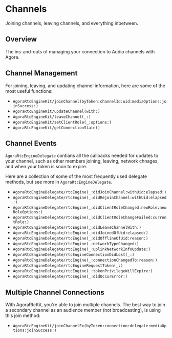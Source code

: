 # Channels

Joining channels, leaving channels, and everything inbetween.

## Overview

The ins-and-outs of managing your connection to Audio channels with Agora.

## Channel Management

For joining, leaving, and updating channel information, here are some of the most useful functions:

- ``AgoraRtcEngineKit/joinChannel(byToken:channelId:uid:mediaOptions:joinSuccess:)``
- ``AgoraRtcEngineKit/updateChannel(with:)``
- ``AgoraRtcEngineKit/leaveChannel(_:)``
- ``AgoraRtcEngineKit/setClientRole(_:options:)``
- ``AgoraRtcEngineKit/getConnectionState()``

## Channel Events

``AgoraRtcEngineDelegate`` contians all the callbacks needed for updates to your channel, such as other members joining, leaving, network chnages, and when your token is soon to expire.

Here are a collection of some of the most frequently used delegate methods, but see more in ``AgoraRtcEngineDelegate``.

- ``AgoraRtcEngineDelegate/rtcEngine(_:didJoinChannel:withUid:elapsed:)``
- ``AgoraRtcEngineDelegate/rtcEngine(_:didRejoinChannel:withUid:elapsed:)``
- ``AgoraRtcEngineDelegate/rtcEngine(_:didClientRoleChanged:newRole:newRoleOptions:)``
- ``AgoraRtcEngineDelegate/rtcEngine(_:didClientRoleChangeFailed:currentRole:)``
- ``AgoraRtcEngineDelegate/rtcEngine(_:didLeaveChannelWith:)``
- ``AgoraRtcEngineDelegate/rtcEngine(_:didJoinedOfUid:elapsed:)``
- ``AgoraRtcEngineDelegate/rtcEngine(_:didOfflineOfUid:reason:)``
- ``AgoraRtcEngineDelegate/rtcEngine(_:networkTypeChanged:)``
- ``AgoraRtcEngineDelegate/rtcEngine(_:uplinkNetworkInfoUpdate:)``
- ``AgoraRtcEngineDelegate/rtcEngineConnectionDidLost(_:)``
- ``AgoraRtcEngineDelegate/rtcEngine(_:connectionChangedTo:reason:)``
- ``AgoraRtcEngineDelegate/rtcEngineRequestToken(_:)``
- ``AgoraRtcEngineDelegate/rtcEngine(_:tokenPrivilegeWillExpire:)``
- ``AgoraRtcEngineDelegate/rtcEngine(_:didOccurError:)``

## Multiple Channel Connections

With AgoraRtcKit, you're able to join multiple channels. The best way to join a secondary channel as an audience member (not broadcasting), is using this join method:

- ``AgoraRtcEngineKit/joinChannelEx(byToken:connection:delegate:mediaOptions:joinSuccess:)``
